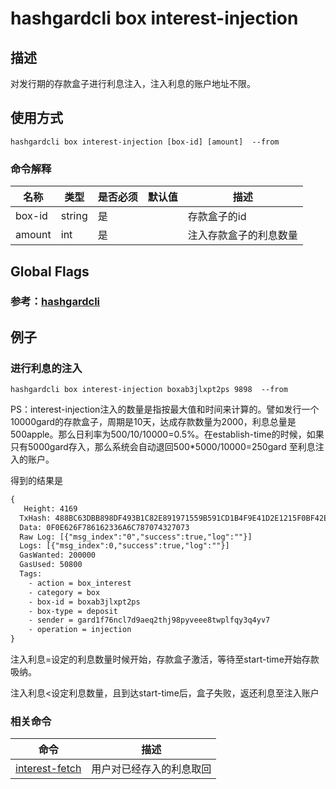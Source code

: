 # hashgardcli box interest-injection

## 描述
对发行期的存款盒子进行利息注入，注入利息的账户地址不限。



## 使用方式
```shell
hashgardcli box interest-injection [box-id] [amount]  --from 
```



### 命令解释

| 名称   | 类型   | 是否必须 | 默认值 | 描述                   |
| ------ | ------ | -------- | ------ | ---------------------- |
| box-id | string | 是       |        | 存款盒子的id           |
| amount | int    | 是       |        | 注入存款盒子的利息数量 |



## Global Flags

 ### 参考：[hashgardcli](../README.md)

## 例子
### 进行利息的注入

```
hashgardcli box interest-injection boxab3jlxpt2ps 9898  --from 
```

PS：interest-injection注入的数量是指按最大值和时间来计算的。譬如发行一个10000gard的存款盒子，周期是10天，达成存款数量为2000，利息总量是500apple。那么日利率为500/10/10000=0.5%。在establish-time的时候，如果只有5000gard存入，那么系统会自动退回500*5000/10000=250gard 至利息注入的账户。



得到的结果是

```txt
{
   Height: 4169
  TxHash: 488BC63DBB898DF493B1C82E891971559B591CD1B4F9E41D2E1215F0BF42E024
  Data: 0F0E626F786162336A6C787074327073
  Raw Log: [{"msg_index":"0","success":true,"log":""}]
  Logs: [{"msg_index":0,"success":true,"log":""}]
  GasWanted: 200000
  GasUsed: 50800
  Tags: 
    - action = box_interest
    - category = box
    - box-id = boxab3jlxpt2ps
    - box-type = deposit
    - sender = gard1f76ncl7d9aeq2thj98pyveee8twplfqy3q4yv7
    - operation = injection
}
```

注入利息=设定的利息数量时候开始，存款盒子激活，等待至start-time开始存款吸纳。

注入利息<设定利息数量，且到达start-time后，盒子失败，返还利息至注入账户

### 相关命令

| 命令                                | 描述                     |
| ----------------------------------- | ------------------------ |
| [interest-fetch](interest-fetch.md) | 用户对已经存入的利息取回 |



